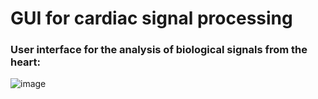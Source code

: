 # GUI for cardiac signal processing

### User interface for the analysis of biological signals from the heart:





![image](https://github.com/ORYEPA/GUI-for-cardiac-signal-processing/assets/85662258/37b84440-fd46-4267-bfc1-6e1b45e68411)
